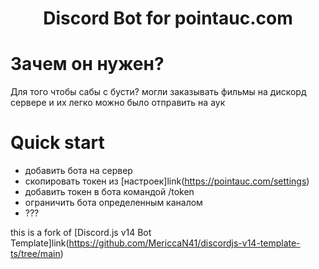 <h1 style="text-align:center;">Discord Bot for pointauc.com </h1>

# Зачем он нужен? 
  Для того чтобы сабы с бусти? могли заказывать фильмы на дискорд сервере и их легко можно было отправить на аук


# Quick start 
 - добавить бота на сервер
 - скопировать токен из [настроек]link(https://pointauc.com/settings)
 - добавить токен в бота командой /token
 - ограничить бота определенным каналом
 - ???





 this is a fork of [Discord.js v14 Bot Template]link(https://github.com/MericcaN41/discordjs-v14-template-ts/tree/main)




